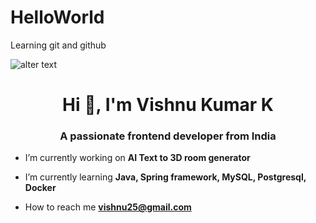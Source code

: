 # HelloWorld
Learning git and github

![alter text](https://avatars.githubusercontent.com/u/37198555?v=4)

<h1 align="center">Hi 👋, I'm Vishnu Kumar K</h1>
<h3 align="center">A passionate frontend developer from India</h3>

-  I’m currently working on **AI Text to 3D room generator**

-  I’m currently learning **Java, Spring framework, MySQL, Postgresql, Docker**

-  How to reach me **vishnu25@gmail.com**
